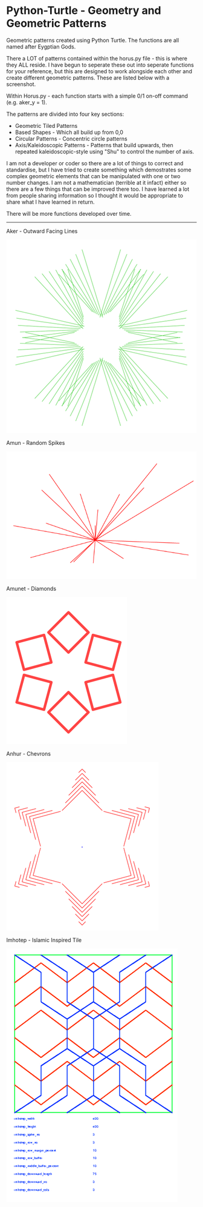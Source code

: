 # Python-Turtle - Geometry and Geometric Patterns

Geometric patterns created using Python Turtle. The functions are all named after Eygptian Gods.

There a LOT of patterns contained within the horus.py file - this is where they ALL reside. I have begun to seperate these out into seperate functions for your reference, but this are designed to work alongside each other and create different geometric patterns. These are listed below with a screenshot.

Within Horus.py - each function starts with a simple 0/1 on-off command (e.g. aker_y = 1).

The patterns are divided into four key sections:

 - Geometric Tiled Patterns
 - Based Shapes - Which all build up from 0,0
 - Circular Patterns - Concentric circle patterns
 - Axis/Kaleidoscopic Patterns - Patterns that build upwards, then repeated kaleidoscopic-style using "Shu" to control the number of axis. 

I am not a developer or coder so there are a lot of things to correct and standardise, but I have tried to create something which demostrates some complex geometric elements that can be manipulated with one or two number changes. I am not a mathematician (terrible at it infact) either so there are a few things that can be improved there too. I have learned a lot from people sharing information so I thought it would be appropriate to share what I have learned in return.

There will be more functions developed over time.

<hr>

Aker - Outward Facing Lines

<img src="https://raw.githubusercontent.com/osiris77/Python-Turtle---Geometry/master/screenshots/aker.png">

Amun - Random Spikes

<img src="https://raw.githubusercontent.com/osiris77/Python-Turtle---Geometry/master/screenshots/amun.png">

Amunet - Diamonds

<img src="https://raw.githubusercontent.com/osiris77/Python-Turtle---Geometry/master/screenshots/amunet.png">

Anhur - Chevrons

<img src="https://github.com/osiris77/Python-Turtle---Geometry/blob/master/screenshots/anhur.png">

Imhotep - Islamic Inspired Tile

<img src="https://raw.githubusercontent.com/osiris77/Python-Turtle---Geometry/master/screenshots/imhotep.jpg">







